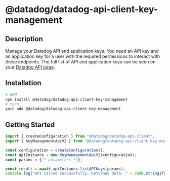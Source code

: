 # @datadog/datadog-api-client-key-management

## Description

Manage your Datadog API and application keys. You need an API key and
an application key for a user with the required permissions to interact
with these endpoints. The full list of API and application keys can be
seen on your [Datadog API page](https://app.datadoghq.com/account/settings#api).

## Installation

```sh
# NPM
npm install @datadog/datadog-api-client-key-management
# Yarn
yarn add @datadog/datadog-api-client-key-management
```

## Getting Started
```ts
import { createConfiguration } from "@datadog/datadog-api-client";
import { KeyManagementApiV2 } from "@datadog/datadog-api-client-key-management";

const configuration = createConfiguration();
const apiInstance = new KeyManagementApiV2(configuration);
const params = {/* parameters */};

const result = await apiInstance.listAPIKeys(params);
console.log("API called successfully. Returned data: " + JSON.stringify(result));
```